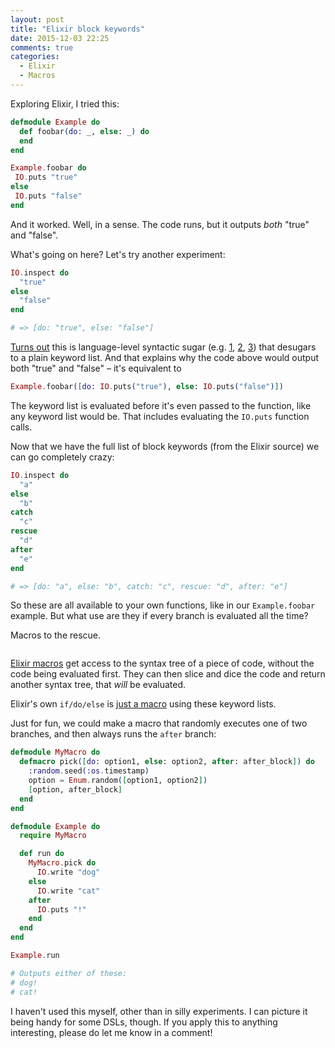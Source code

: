 ```yaml
---
layout: post
title: "Elixir block keywords"
date: 2015-12-03 22:25
comments: true
categories:
  - Elixir
  - Macros
---
```


Exploring Elixir, I tried this:

``` elixir linenos:false
defmodule Example do
  def foobar(do: _, else: _) do
  end
end

Example.foobar do
 IO.puts "true"
else
 IO.puts "false"
end
```

And it worked. Well, in a sense. The code runs, but it outputs *both* "true" and "false".

What's going on here? Let's try another experiment:

``` elixir linenos:false
IO.inspect do
  "true"
else
  "false"
end

# => [do: "true", else: "false"]
```

[Turns out](https://groups.google.com/forum/#!topic/elixir-lang-talk/jVqCeLcaUV0/discussion) this is language-level syntactic sugar (e.g. [1](https://github.com/elixir-lang/elixir/blob/c37ea4e8740539918683eb03ca9fce28239a3cac/lib/elixir/src/elixir_tokenizer.erl#L1050-L1053), [2](https://github.com/elixir-lang/elixir/blob/c37ea4e8740539918683eb03ca9fce28239a3cac/lib/elixir/src/elixir_exp_clauses.erl), [3](https://github.com/elixir-lang/elixir/blob/c37ea4e8740539918683eb03ca9fce28239a3cac/lib/elixir/lib/macro.ex#L652)) that desugars to a plain keyword list. And that explains why the code above would output both "true" and "false" – it's equivalent to

``` elixir linenos:false
Example.foobar([do: IO.puts("true"), else: IO.puts("false")])
```

The keyword list is evaluated before it's even passed to the function, like any keyword list would be. That includes evaluating the `IO.puts` function calls.

Now that we have the full list of block keywords (from the Elixir source) we can go completely crazy:

``` elixir linenos:false
IO.inspect do
  "a"
else
  "b"
catch
  "c"
rescue
  "d"
after
  "e"
end

# => [do: "a", else: "b", catch: "c", rescue: "d", after: "e"]
```

So these are all available to your own functions, like in our `Example.foobar` example. But what use are they if every branch is evaluated all the time?

Macros to the rescue.

<a href="https://xkcd.com/208/"><img src="https://s3.amazonaws.com/f.cl.ly/items/1a201F0e150Y3E1s2X2f/everybody_stand_back.png" alt="" class="center no-box"></a>

[Elixir macros](http://elixir-lang.org/getting-started/meta/macros.html) get access to the syntax tree of a piece of code, without the code being evaluated first. They can then slice and dice the code and return another syntax tree, that *will* be evaluated.

Elixir's own `if/do/else` is [just a macro](https://github.com/elixir-lang/elixir/blob/c37ea4e8740539918683eb03ca9fce28239a3cac/lib/elixir/lib/kernel.ex#L2321-L2341) using these keyword lists.

Just for fun, we could make a macro that randomly executes one of two branches, and then always runs the `after` branch:

``` elixir linenos:false
defmodule MyMacro do
  defmacro pick([do: option1, else: option2, after: after_block]) do
    :random.seed(:os.timestamp)
    option = Enum.random([option1, option2])
    [option, after_block]
  end
end

defmodule Example do
  require MyMacro

  def run do
    MyMacro.pick do
      IO.write "dog"
    else
      IO.write "cat"
    after
      IO.puts "!"
    end
  end
end

Example.run

# Outputs either of these:
# dog!
# cat!
```

I haven't used this myself, other than in silly experiments. I can picture it being handy for some DSLs, though. If you apply this to anything interesting, please do let me know in a comment!
